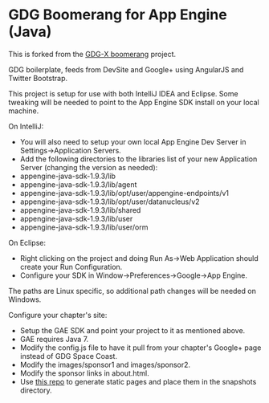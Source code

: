 GDG Boomerang for App Engine (Java)
==============================
This is forked from the [GDG-X boomerang] project.

GDG boilerplate, feeds from DevSite and Google+ using AngularJS and Twitter Bootstrap.

This project is setup for use with both IntelliJ IDEA and Eclipse. Some tweaking will be needed to point to the App Engine SDK install on your local machine. 

On IntelliJ:
* You will also need to setup your own local App Engine Dev Server in Settings->Application Servers.
* Add the following directories to the libraries list of your new Application Server (changing the version as needed):
* appengine-java-sdk-1.9.3/lib
* appengine-java-sdk-1.9.3/lib/agent
* appengine-java-sdk-1.9.3/lib/opt/user/appengine-endpoints/v1
* appengine-java-sdk-1.9.3/lib/opt/user/datanucleus/v2
* appengine-java-sdk-1.9.3/lib/shared
* appengine-java-sdk-1.9.3/lib/user
* appengine-java-sdk-1.9.3/lib/user/orm

On Eclipse:
* Right clicking on the project and doing Run As->Web Application should create your Run Configuration.
* Configure your SDK in Window->Preferences->Google->App Engine.

The paths are Linux specific, so additional path changes will be needed on Windows.

Configure your chapter's site:
* Setup the GAE SDK and point your project to it as mentioned above.
* GAE requires Java 7.
* Modify the config.js file to have it pull from your chapter's Google+ page instead of GDG Space Coast.
* Modify the images/sponsor1 and images/sponsor2.
* Modify the sponsor links in about.html.
* Use [this repo] to generate static pages and place them in the snapshots directory.


[GDG-X boomerang]: https://github.com/gdg-x/boomerang
[this repo]: https://github.com/yearofmoo-articles/AngularJS-SEO-Article